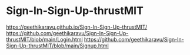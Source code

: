 # Sign-In-Sign-Up-thrustMIT
https://geethikaravu.github.io/Sign-In-Sign-Up-thrustMIT/
https://github.com/geethikaravu/Sign-In-Sign-Up-thrustMIT/blob/main/Login.html
https://github.com/geethikaravu/Sign-In-Sign-Up-thrustMIT/blob/main/Signup.html
